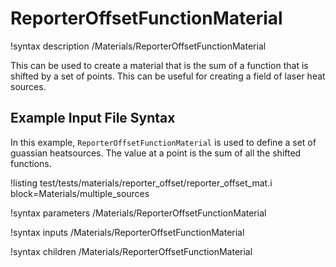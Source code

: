 # ReporterOffsetFunctionMaterial

!syntax description /Materials/ReporterOffsetFunctionMaterial

This can be used to create a material that is the sum of a function that is shifted by a set of points. This can be useful for creating a field of laser heat sources.


## Example Input File Syntax

In this example, `ReporterOffsetFunctionMaterial` is used to define a set of guassian heatsources. The value at a point is the sum of all the shifted functions.

!listing test/tests/materials/reporter_offset/reporter_offset_mat.i block=Materials/multiple_sources

!syntax parameters /Materials/ReporterOffsetFunctionMaterial

!syntax inputs /Materials/ReporterOffsetFunctionMaterial

!syntax children /Materials/ReporterOffsetFunctionMaterial
